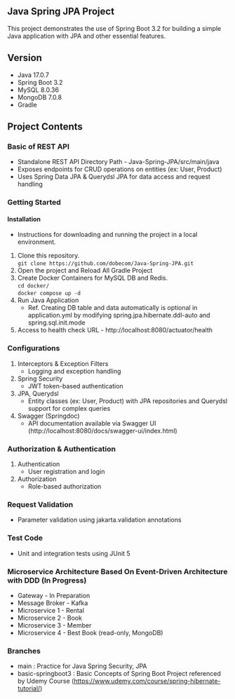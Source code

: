 ## Java Spring JPA Project
This project demonstrates the use of Spring Boot 3.2 for building a simple Java application with JPA and other essential features.

## Version
- Java 17.0.7
- Spring Boot 3.2
- MySQL 8.0.36
- MongoDB 7.0.8
- Gradle

## Project Contents
### Basic of REST API
- Standalone REST API Directory Path - Java-Spring-JPA/src/main/java
- Exposes endpoints for CRUD operations on entities (ex: User, Product)
- Uses Spring Data JPA & Querydsl JPA for data access and request handling

### Getting Started
#### Installation
- Instructions for downloading and running the project in a local environment.
1. Clone this repository.    
`git clone https://github.com/dobecom/Java-Spring-JPA.git`
2. Open the project and Reload All Gradle Project
3. Create Docker Containers for MySQL DB and Redis.
   </br> `cd docker/`
   </br> `docker compose up -d`
4. Run Java Application
   - Ref. Creating DB table and data automatically is optional in application.yml by modifying spring.jpa.hibernate.ddl-auto and spring.sql.init.mode
5. Access to health check URL - http://localhost:8080/actuator/health

### Configurations
1. Interceptors & Exception Filters
   - Logging and exception handling
2. Spring Security
   - JWT token-based authentication
3. JPA, Querydsl
   - Entity classes (ex: User, Product) with JPA repositories and Querydsl support for complex queries
4. Swagger (Springdoc)
   - API documentation available via Swagger UI (http://localhost:8080/docs/swagger-ui/index.html)

### Authorization & Authentication
1. Authentication
   - User registration and login
3. Authorization
   - Role-based authorization

### Request Validation
- Parameter validation using jakarta.validation annotations

### Test Code
- Unit and integration tests using JUnit 5

### Microservice Architecture Based On Event-Driven Architecture with DDD (In Progress)
- Gateway - In Preparation
- Message Broker - Kafka
- Microservice 1 - Rental
- Microservice 2 - Book
- Microservice 3 - Member
- Microservice 4 - Best Book (read-only, MongoDB)

### Branches
- main : Practice for Java Spring Security, JPA
- basic-springboot3 : Basic Concepts of Spring Boot Project referenced by Udemy Course (https://www.udemy.com/course/spring-hibernate-tutorial/)
